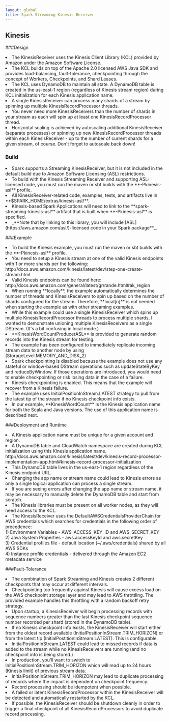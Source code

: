 ```yaml
---
layout: global
title: Spark Streaming Kinesis Receiver
---
```


## Kinesis
###Design
<li>The KinesisReceiver uses the Kinesis Client Library (KCL) provided by Amazon under the Amazon Software License.</li>
<li>The KCL builds on top of the Apache 2.0 licensed AWS Java SDK and provides load-balancing, fault-tolerance, checkpointing through the concept of Workers, Checkpoints, and Shard Leases.</li>
<li>The KCL uses DynamoDB to maintain all state.  A DynamoDB table is created in the us-east-1 region (regardless of Kinesis stream region) during KCL initialization for each Kinesis application name.</li>
<li>A single KinesisReceiver can process many shards of a stream by spinning up multiple KinesisRecordProcessor threads.</li>
<li>You never need more KinesisReceivers than the number of shards in your stream as each will spin up at least one KinesisRecordProcessor thread.</li>
<li>Horizontal scaling is achieved by autoscaling additional KinesisReceiver (separate processes) or spinning up new KinesisRecordProcessor threads within each KinesisReceiver - up to the number of current shards for a given stream, of course.  Don't forget to autoscale back down!</li>

### Build
<li>Spark supports a Streaming KinesisReceiver, but it is not included in the default build due to Amazon Software Licensing (ASL) restrictions.</li>
<li>To build with the Kinesis Streaming Receiver and supporting ASL-licensed code, you must run the maven or sbt builds with the **-Pkinesis-asl** profile.</li>
<li>All KinesisReceiver-related code, examples, tests, and artifacts live in **$SPARK_HOME/extras/kinesis-asl/**.</li>
<li>Kinesis-based Spark Applications will need to link to the **spark-streaming-kinesis-asl** artifact that is built when **-Pkinesis-asl** is specified.</li>
<li>_**Note that by linking to this library, you will include [ASL](https://aws.amazon.com/asl/)-licensed code in your Spark package**_.</li>

###Example
<li>To build the Kinesis example, you must run the maven or sbt builds with the **-Pkinesis-asl** profile.</li>
<li>You need to setup a Kinesis stream at one of the valid Kinesis endpoints with 1 or more shards per the following:  http://docs.aws.amazon.com/kinesis/latest/dev/step-one-create-stream.html</li>
<li>Valid Kinesis endpoints can be found here:  http://docs.aws.amazon.com/general/latest/gr/rande.html#ak_region</li>
<li>When running **locally**, the example automatically determines the number of threads and KinesisReceivers to spin up based on the number of shards configured for the stream.  Therefore, **local[n]** is not needed when starting the example as with other streaming examples.</li>
<li>While this example could use a single KinesisReceiver which spins up multiple KinesisRecordProcessor threads to process multiple shards, I wanted to demonstrate unioning multiple KinesisReceivers as a single DStream.  (It's a bit confusing in local mode.)</li>
<li>**KinesisWordCountProducerASL** is provided to generate random records into the Kinesis stream for testing.</li>
<li>The example has been configured to immediately replicate incoming stream data to another node by using (StorageLevel.MEMORY_AND_DISK_2)
<li>Spark checkpointing is disabled because the example does not use any stateful or window-based DStream operations such as updateStateByKey and reduceByWindow.  If those operations are introduced, you would need to enable checkpointing or risk losing data in the case of a failure.</li>
<li>Kinesis checkpointing is enabled.  This means that the example will recover from a Kinesis failure.</li>
<li>The example uses InitialPositionInStream.LATEST strategy to pull from the latest tip of the stream if no Kinesis checkpoint info exists.</li>
<li>In our example, **KinesisWordCount** is the Kinesis application name for both the Scala and Java versions.  The use of this application name is described next.</li>

###Deployment and Runtime
<li>A Kinesis application name must be unique for a given account and region.</li>
<li>A DynamoDB table and CloudWatch namespace are created during KCL initialization using this Kinesis application name.  http://docs.aws.amazon.com/kinesis/latest/dev/kinesis-record-processor-implementation-app.html#kinesis-record-processor-initialization</li>
<li>This DynamoDB table lives in the us-east-1 region regardless of the Kinesis endpoint URL.</li>
<li>Changing the app name or stream name could lead to Kinesis errors as only a single logical application can process a single stream.</li>
<li>If you are seeing errors after changing the app name or stream name, it may be necessary to manually delete the DynamoDB table and start from scratch.</li>
<li>The Kinesis libraries must be present on all worker nodes, as they will need access to the KCL.</li>
<li>The KinesisReceiver uses the DefaultAWSCredentialsProviderChain for AWS credentials which  searches for credentials in the following order of precedence:</br>
1) Environment Variables - AWS_ACCESS_KEY_ID and AWS_SECRET_KEY<br/>
2) Java System Properties - aws.accessKeyId and aws.secretKey<br/>
3) Credential profiles file - default location (~/.aws/credentials) shared by all AWS SDKs<br/>
4) Instance profile credentials - delivered through the Amazon EC2 metadata service
</li>

###Fault-Tolerance
<li>The combination of Spark Streaming and Kinesis creates 2 different checkpoints that may occur at different intervals.</li>
<li>Checkpointing too frequently against Kinesis will cause excess load on the AWS checkpoint storage layer and may lead to AWS throttling.  The provided example handles this throttling with a random backoff retry strategy.</li>
<li>Upon startup, a KinesisReceiver will begin processing records with sequence numbers greater than the last Kinesis checkpoint sequence number recorded per shard (stored in the DynamoDB table).</li>
<li>If no Kinesis checkpoint info exists, the KinesisReceiver will start either from the oldest record available (InitialPositionInStream.TRIM_HORIZON) or from the latest tip (InitialPostitionInStream.LATEST).  This is configurable.</li>
<li>InitialPositionInStream.LATEST could lead to missed records if data is added to the stream while no KinesisReceivers are running (and no checkpoint info is being stored.)</li>
<li>In production, you'll want to switch to InitialPositionInStream.TRIM_HORIZON which will read up to 24 hours (Kinesis limit) of previous stream data.</li>
<li>InitialPositionInStream.TRIM_HORIZON may lead to duplicate processing of records where the impact is dependent on checkpoint frequency.</li>
<li>Record processing should be idempotent when possible.</li>
<li>A failed or latent KinesisRecordProcessor within the KinesisReceiver will be detected and automatically restarted by the KCL.</li>
<li>If possible, the KinesisReceiver should be shutdown cleanly in order to trigger a final checkpoint of all KinesisRecordProcessors to avoid duplicate record processing.</li>